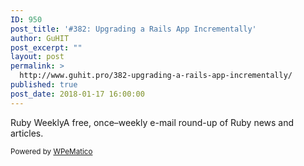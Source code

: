 ```yaml
---
ID: 950
post_title: '#382: Upgrading a Rails App Incrementally'
author: GuHIT
post_excerpt: ""
layout: post
permalink: >
  http://www.guhit.pro/382-upgrading-a-rails-app-incrementally/
published: true
post_date: 2018-01-17 16:00:00
---
```

Ruby WeeklyA free, once&ndash;weekly e-mail round-up of Ruby news and articles.<p class="wpematico_credit"><small>Powered by <a href="http://www.wpematico.com" target="_blank">WPeMatico</a></small></p>
